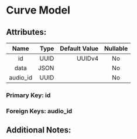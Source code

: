 # Curve Model

## Attributes:

| Name     | Type      | Default Value | Nullable |
|:--------:| ---------:| -------------:|:--------:|
| id       | UUID      | UUIDv4        | No       |
| data     | JSON      |               | No       |
| audio_id | UUID      |               | No       |

### Primary Key: id

### Foreign Keys: audio_id

## Additional Notes:
